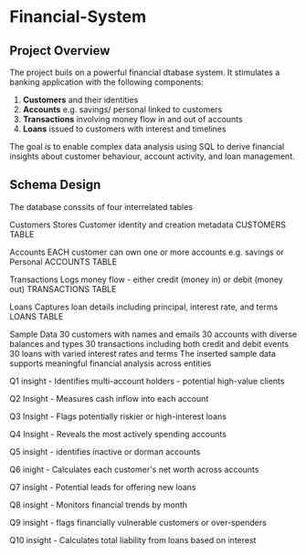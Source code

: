 # Financial-System

## Project Overview 

The project buils on a powerful financial dtabase system. It stimulates a banking application with the following components: 
  1. **Customers** and their identities
  2. **Accounts** e.g. savings/ personal linked to customers
  3. **Transactions** involving money flow in and out of accounts
  4. **Loans** issued to customers with interest and timelines

The goal is to enable complex data analysis using SQL to derive financial insights about customer behaviour, account activity, and loan management. 

## Schema Design 
The database conssits of four interrelated tables 

Customers 
Stores Customer identity and creation metadata 
CUSTOMERS TABLE 

Accounts 
EACH customer can own one or more accounts e.g. savings or Personal 
ACCOUNTS TABLE 

Transactions 
Logs money flow - either credit (money in) or debit (money out) 
TRANSACTIONS TABLE 

Loans 
Captures loan details including principal, interest rate, and terms 
LOANS TABLE 

Sample Data 
30 customers with names and emails 
30 accounts with diverse balances and types 
30 transactions including both credit and debit events 
30 loans with varied interest rates and terms 
The inserted sample data supports meaningful financial analysis across entities 


Q1 insight - Identifies multi-account holders - potential high-value clients 

Q2 Insight - Measures cash inflow into each account 

Q3 Insight - Flags potentially riskier or high-interest loans 

Q4 Insight - Reveals the most actively spending accounts 

Q5 insight - identifies inactive or dorman accounts 

Q6 inight - Calculates each customer's net worth across accounts 

Q7 insight - Potential leads for offering new loans 

Q8 insight - Monitors financial trends by month 

Q9 insight - flags financially vulnerable customers or over-spenders 

Q10 insight - Calculates total liability from loans based on interest 

